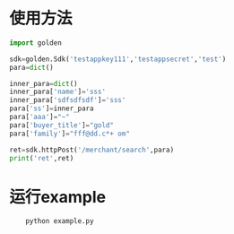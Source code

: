 使用方法
========

```python
import golden

sdk=golden.Sdk('testappkey111','testappsecret','test')
para=dict()

inner_para=dict()
inner_para['name']='sss'
inner_para['sdfsdfsdf']='sss'
para['ss']=inner_para
para['aaa']="~"
para['buyer_title']="gold"
para['family']="fff@dd.c*+ om"

ret=sdk.httpPost('/merchant/search',para)
print('ret',ret)
```

运行example
==========
```bash
    python example.py
```